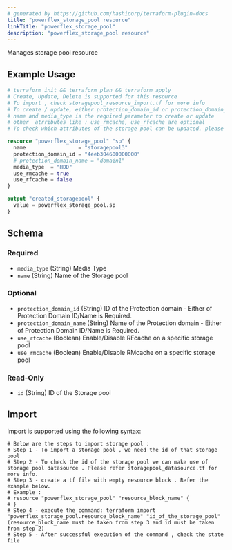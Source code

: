 ```yaml
---
# generated by https://github.com/hashicorp/terraform-plugin-docs
title: "powerflex_storage_pool resource"
linkTitle: "powerflex_storage_pool"
description: "powerflex_storage_pool resource"
---
```


Manages storage pool resource


## Example Usage

```terraform
# terraform init && terraform plan && terraform apply
# Create, Update, Delete is supported for this resource
# To import , check storagepool_resource_import.tf for more info
# To create / update, either protection_domain_id or protection_domain_name must be provided
# name and media_type is the required parameter to create or update
# other  atrributes like : use_rmcache, use_rfcache are optional 
# To check which attributes of the storage pool can be updated, please refer Product Guide in the documentation

resource "powerflex_storage_pool" "sp" {
  name                 = "storagepool3"
  protection_domain_id = "4eeb304600000000"
  # protection_domain_name = "domain1"
  media_type  = "HDD"
  use_rmcache = true
  use_rfcache = false
}

output "created_storagepool" {
  value = powerflex_storage_pool.sp
}
```

<!-- schema generated by tfplugindocs -->
## Schema

### Required

- `media_type` (String) Media Type
- `name` (String) Name of the Storage pool

### Optional

- `protection_domain_id` (String) ID of the Protection domain - Either of Protection Domain ID/Name is Required.
- `protection_domain_name` (String) Name of the Protection domain - Either of Protection Domain ID/Name is Required.
- `use_rfcache` (Boolean) Enable/Disable RFcache on a specific storage pool
- `use_rmcache` (Boolean) Enable/Disable RMcache on a specific storage pool

### Read-Only

- `id` (String) ID of the Storage pool

## Import

Import is supported using the following syntax:

```shell
# Below are the steps to import storage pool :
# Step 1 - To import a storage pool , we need the id of that storage pool 
# Step 2 - To check the id of the storage pool we can make use of storage pool datasource . Please refer storagepool_datasource.tf for more info.
# Step 3 - create a tf file with empty resource block . Refer the example below.
# Example :
# resource "powerflex_storage_pool" "resource_block_name" {
# }
# Step 4 - execute the command: terraform import "powerflex_storage_pool.resource_block_name" "id_of_the_storage_pool" (resource_block_name must be taken from step 3 and id must be taken from step 2)
# Step 5 - After successful execution of the command , check the state file
```